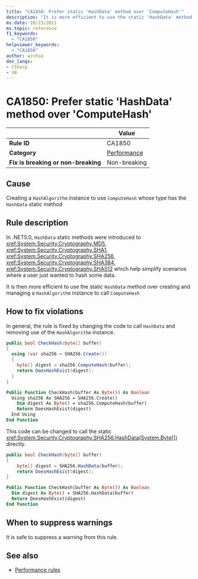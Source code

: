 ```yaml
---
title: "CA1850: Prefer static 'HashData' method over 'ComputeHash'"
description: "It is more efficient to use the static 'HashData' method over creating and managing a HashAlgorithm instance to call 'ComputeHash'"
ms.date: 10/23/2021
ms.topic: reference
f1_keywords:
  - "CA1850"
helpviewer_keywords:
  - "CA1850"
author: wzchua
dev_langs:
- CSharp
- VB
---
```


# CA1850: Prefer static 'HashData' method over 'ComputeHash'

| | Value |
|-|-|
| **Rule ID** |CA1850|
| **Category** |[Performance](performance-warnings.md)|
| **Fix is breaking or non-breaking** |Non-breaking|

## Cause

Creating a `HashAlgorithm` instance to use `ComputeHash` whose type has the `HashData` static method

## Rule description

In .NET5.0, `HashData` static methods were introduced to <xref:System.Security.Cryptography.MD5>, <xref:System.Security.Cryptography.SHA1>, <xref:System.Security.Cryptography.SHA256>, <xref:System.Security.Cryptography.SHA384>, <xref:System.Security.Cryptography.SHA512> which help simplify scenarios where a user just wanted to hash some data.

It is then more efficient to use the static `HashData` method over creating and managing a `HashAlgorithm` instance to call `ComputeHash`

## How to fix violations

In general, the rule is fixed by changing the code to call `HashData` and removing use of the `HashAlgorithm` instance.

```csharp
public bool CheckHash(byte[] buffer)
{
  using (var sha256 = SHA256.Create())
  {
    byte[] digest = sha256.ComputeHash(buffer);    
    return DoesHashExist(digest);
  }
}
```

```vb
Public Function CheckHash(buffer As Byte()) As Boolean
  Using sha256 As SHA256 = SHA256.Create()
    Dim digest As Byte() = sha256.ComputeHash(buffer)
    Return DoesHashExist(digest)
  End Using
End Function
```

This code can be changed to call the static <xref:System.Security.Cryptography.SHA256.HashData(System.Byte[])> directly.

```csharp
public bool CheckHash(byte[] buffer)
{
    byte[] digest = SHA256.HashData(buffer);
    return DoesHashExist(digest);
}
```

```vb
Public Function CheckHash(buffer As Byte()) As Boolean
  Dim digest As Byte() = SHA256.HashData(buffer)
  Return DoesHashExist(digest)
End Function
```

## When to suppress warnings

It is safe to suppress a warning from this rule.

## See also

- [Performance rules](performance-warnings.md)
